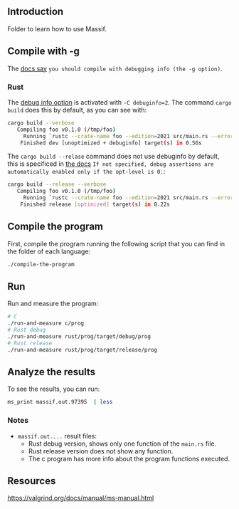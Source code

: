 ## Introduction

Folder to learn how to use Massif.

## Compile with -g

The [docs say](<https://valgrind.org/docs/manual/ms-manual.html>) `you should compile with debugging info (the -g option)`.

### Rust

The [debug info option](<https://doc.rust-lang.org/rustc/codegen-options/index.html?highlight=debuginfo#debuginfo>) is activated with `-C debuginfo=2`. The command `cargo build` does this by default, as you can see with:

```bash
cargo build --verbose
   Compiling foo v0.1.0 (/tmp/foo)
     Running `rustc --crate-name foo --edition=2021 src/main.rs --error-format=json --json=diagnostic-rendered-ansi --crate-type bin --emit=dep-info,link -C embed-bitcode=no -C debuginfo=2 -C metadata=48ffd6d29e667245 -C extra-filename=-48ffd6d29e667245 --out-dir /tmp/foo/target/debug/deps -C incremental=/tmp/foo/target/debug/incremental -L dependency=/tmp/foo/target/debug/deps`
    Finished dev [unoptimized + debuginfo] target(s) in 0.56s
```

The `cargo build --relase` command does not use debuginfo by default, this is specificed in [the docs](<https://doc.rust-lang.org/rustc/codegen-options/index.html#opt-level>) `If not specified, debug assertions are automatically enabled only if the opt-level is 0.`:

```bash
cargo build --release --verbose
   Compiling foo v0.1.0 (/tmp/foo)
     Running `rustc --crate-name foo --edition=2021 src/main.rs --error-format=json --json=diagnostic-rendered-ansi --crate-type bin --emit=dep-info,link -C opt-level=3 -C embed-bitcode=no -C metadata=99b4a5d477b3560b -C extra-filename=-99b4a5d477b3560b --out-dir /tmp/foo/target/release/deps -L dependency=/tmp/foo/target/release/deps`
    Finished release [optimized] target(s) in 0.22s
```

## Compile the program

First, compile the program running the following script that you can find in the folder of each language:

```bash
./compile-the-program
```

## Run

Run and measure the program:

```bash
# C
./run-and-measure c/prog
# Rust debug
./run-and-measure rust/prog/target/debug/prog
# Rust release
./run-and-measure rust/prog/target/release/prog
```

## Analyze the results

To see the results, you can run:

```bash
ms_print massif.out.97395  | less
```

### Notes

- `massif.out....` result files:
  - Rust debug version, shows only one function of the `main.rs` file.
  - Rust release version does not show any function.
  - The c program has more info about the program functions executed.

## Resources

<https://valgrind.org/docs/manual/ms-manual.html>
